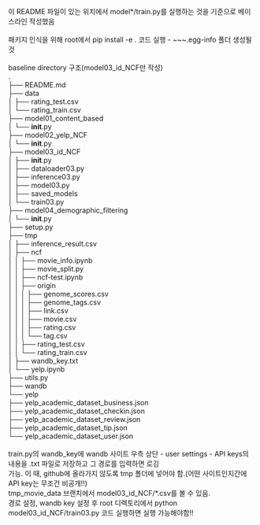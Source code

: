 이 README 파일이 있는 위치에서 model*/train.py를 실행하는 것을 기준으로 베이스라인 작성했음 <br>
 <br>
패키지 인식을 위해 root에서 pip install -e . 코드 실행 - ~~~.egg-info 폴더 생성될 것 <br>
 <br>
baseline directory 구조(model03_id_NCF만 작성) <br>
. <br>
├── README.md <br>
├── data <br>
│   ├── rating_test.csv <br>
│   └── rating_train.csv <br>
├── model01_content_based <br>
│   └── __init__.py <br>
├── model02_yelp_NCF <br>
│   └── __init__.py <br>
├── model03_id_NCF <br>
│   ├── __init__.py <br>
│   ├── dataloader03.py <br>
│   ├── inference03.py <br>
│   ├── model03.py <br>
│   ├── saved_models <br>
│   └── train03.py <br>
├── model04_demographic_filtering <br>
│   └── __init__.py <br>
├── setup.py <br>
├── tmp <br>
│   ├── inference_result.csv <br>
│   ├── ncf <br>
│   │   ├── movie_info.ipynb <br>
│   │   ├── movie_split.py <br>
│   │   ├── ncf-test.ipynb <br>
│   │   ├── origin <br>
│   │   │   ├── genome_scores.csv <br>
│   │   │   ├── genome_tags.csv <br>
│   │   │   ├── link.csv <br>
│   │   │   ├── movie.csv <br>
│   │   │   ├── rating.csv <br>
│   │   │   └── tag.csv <br>
│   │   ├── rating_test.csv <br>
│   │   └── rating_train.csv <br>
│   ├── wandb_key.txt <br>
│   └── yelp.ipynb <br>
├── utils.py <br>
├── wandb <br>
└── yelp <br>
    ├── yelp_academic_dataset_business.json <br>
    ├── yelp_academic_dataset_checkin.json <br>
    ├── yelp_academic_dataset_review.json <br>
    ├── yelp_academic_dataset_tip.json <br>
    └── yelp_academic_dataset_user.json <br>
 <br>
train.py의 wandb_key에 wandb 사이트 우측 상단 - user settings - API keys의 내용을 .txt 파일로 저장하고 그 경로를 입력하면 로깅  <br>가능. 이 때, github에 올라가지 않도록 tmp 폴더에 넣어야 함.(어떤 사이트인지간에 API key는 무조건 비공개!!)
 <br>
tmp_movie_data 브랜치에서 model03_id_NCF/*.csv를 볼 수 있음. <br>
경로 설정, wandb key 설정 후 root 디렉토리에서 python model03_id_NCF/train03.py 코드 실행하면 실행 가능해야함!! <br>